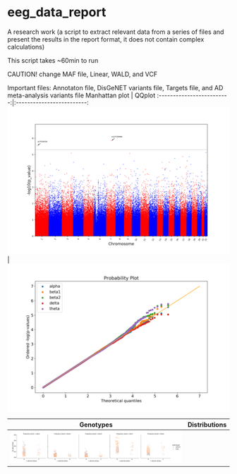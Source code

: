 # eeg_data_report
A research work (a script to extract relevant data from a series of files and present the results in the report format, it does not contain complex calculations)

This script takes ~60min to run

CAUTION! change MAF file, Linear, WALD, and VCF

Important files: Annotaton file, DisGeNET variants file, Targets file, and AD meta-analysis variants file
Manhattan plot             |  QQplot
:-------------------------:|:-------------------------:
![](https://github.com/miguelangelorebelo/eeg_data_report/blob/master/alpha_man.png) | ![](https://github.com/miguelangelorebelo/eeg_data_report/blob/master/QQ.png)

Genotypes | Distributions
:------: | :------:
![](https://github.com/miguelangelorebelo/eeg_data_report/blob/master/rs71381191.png) | ![]()
